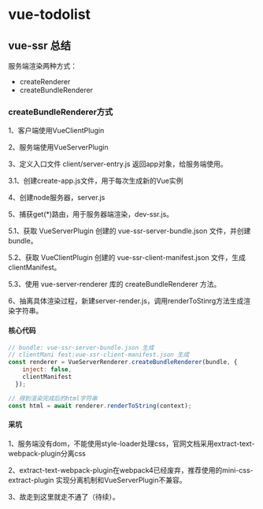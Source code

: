 # vue-todolist

## vue-ssr 总结

服务端渲染两种方式：

- createRenderer
- createBundleRenderer

### createBundleRenderer方式

1、客户端使用VueClientPlugin

2、服务端使用VueServerPlugin

3、定义入口文件 client/server-entry.js 返回app对象，给服务端使用。

  3.1、创建create-app.js文件，用于每次生成新的Vue实例

4、创建node服务器，server.js

5、捕获get(*)路由，用于服务器端渲染，dev-ssr.js。

  5.1、获取 VueServerPlugin 创建的 vue-ssr-server-bundle.json 文件，并创建 bundle。

  5.2、获取 VueClientPlugin 创建的 vue-ssr-client-manifest.json 文件，生成clientManifest。

  5.3、使用 vue-server-renderer 库的 createBundleRenderer 方法。

6、抽离具体渲染过程，新建server-render.js，调用renderToStinrg方法生成渲染字符串。

#### 核心代码

```js
// bundle: vue-ssr-server-bundle.json 生成
// clientMani fest:vue-ssr-client-manifest.json 生成
const renderer = VueServerRenderer.createBundleRenderer(bundle, {
    inject: false,
    clientManifest
  });

// 得到渲染完成后的html字符串
const html = await renderer.renderToString(context);
```

#### 采坑

1、服务端没有dom，不能使用style-loader处理css，官网文档采用extract-text-webpack-plugin分离css

2、extract-text-webpack-plugin在webpack4已经废弃，推荐使用的mini-css-extract-plugin 实现分离机制和VueServerPlugin不兼容。

3、故走到这里就走不通了（待续）。
